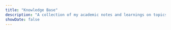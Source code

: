 ```yaml
---
title: "Knowledge Base"
description: "A collection of my academic notes and learnings on topics ranging from statistics to advanced time-series analysis."
showDate: false
---
```

